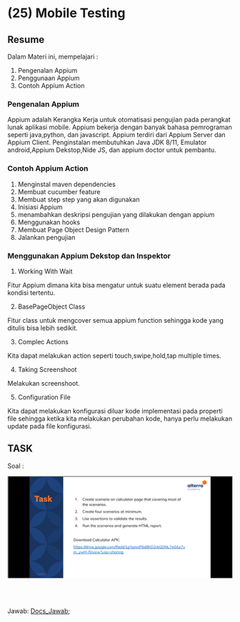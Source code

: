 # (25) Mobile Testing

## Resume 

Dalam Materi ini, mempelajari :
1. Pengenalan Appium
2. Penggunaan Appium
3. Contoh Appium Action

### Pengenalan Appium
Appium adalah Kerangka Kerja untuk otomatisasi pengujian pada perangkat lunak aplikasi mobile. Appium bekerja dengan banyak bahasa pemrograman seperti java,python, dan javascript. Appium terdiri dari Appium Server dan Appium Client. Penginstalan membutuhkan Java JDK 8/11, Emulator android,Appium Dekstop,Nide JS, dan appium doctor untuk pembantu.


### Contoh Appium Action
1. Menginstal maven dependencies
2. Membuat cucumber feature
3. Membuat step step yang akan digunakan
4. Inisiasi Appium
5. menambahkan deskripsi pengujian yang dilakukan dengan appium
6. Menggunakan hooks
7. Membuat Page Object Design Pattern
8. Jalankan pengujian

### Menggunakan Appium Dekstop dan Inspektor
1. Working With Wait

  Fitur Appium dimana kita bisa mengatur untuk suatu element berada pada kondisi tertentu.

2. BasePageObject Class

  Fitur class untuk mengcover semua appium function sehingga kode yang ditulis bisa lebih sedikit.

3. Complec Actions

  Kita dapat melakukan action seperti touch,swipe,hold,tap multiple times.

4. Taking Screenshoot

  Melakukan screenshoot.

5. Configuration File

  Kita dapat melakukan konfigurasi diluar kode implementasi pada properti file sehingga ketika kita melakukan perubahan kode, hanya perlu melakukan update pada file konfigurasi.



## TASK

Soal : 

<img src="./screenshoot/task.png" width="600">

<br><br>

Jawab: [Docs_Jawab](https://docs.google.com/document/d/1qHcILB-zQq6ej3DfkxPOviqdb2TrN9JJEjv1mDS-idg/edit?usp=sharing);